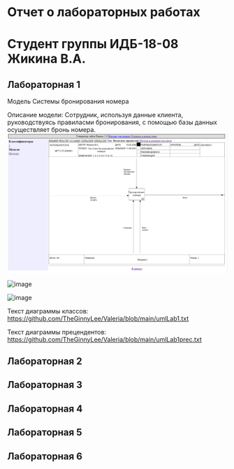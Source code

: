# Отчет о лабораторных работах
# Студент группы ИДБ-18-08 Жикина В.А.
## Лабораторная 1

Модель Системы бронирования номера

Описание модели: Сотрудник, используя данные клиента, руководствуясь  правиласми бронирования, с помощью базы данных осуществляет бронь номера.
![none](https://github.com/TheGinnyLee/Valeria/blob/main/ModelLab1.png)

![image](https://user-images.githubusercontent.com/81559742/133794888-2a15d1fa-6679-42b2-9f60-5a9d8f209e6d.png)

![image](http://www.plantuml.com/plantuml/png/fP6_JiD03CRd-YciJ31KuW4GQiiSAHlpAJdQg6aEEHSnKAIAFomCY8sLYVLK4H41oJFutWYtIQNi396jx_lbiwsR55QHBLSP5CiqlrAaLgXYQmXlO3HJyN9EfioJSvE9TB58hORHbCXSTyei4qH0GucceNGxo2iB7Qj2_pinqvSMhK5AvmkBIKewjgd9eTitEa5LOC0VNF4FjxoL-XtqPjYRRzpu1sxzXd_P-IUk_Si1YJhYNTmxl_7t_CaDruE8pdzbnr_iK6mdGEEV_MC0XnEdFIG3sjtl-xhTapLNAAMLoPN8Be08nsCycXw3VBis1BdXT2rT1A48wpFP6oOwJ-Hz_W00)

Текст диаграммы классов: https://github.com/TheGinnyLee/Valeria/blob/main/umlLab1.txt

Текст диаграммы прецендентов: https://github.com/TheGinnyLee/Valeria/blob/main/umlLab1prec.txt

## Лабораторная 2

## Лабораторная 3

## Лабораторная 4

## Лабораторная 5

## Лабораторная 6
